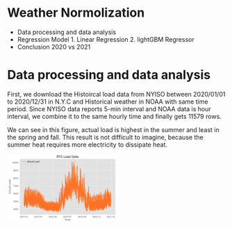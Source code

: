 # Weather Normolization

- Data processing and data analysis
- Regression Model 1. Linear Regression 2. lightGBM Regressor
- Conclusion 2020 vs 2021

# Data processing and data analysis
First, we download the Histoircal load data from NYISO between 2020/01/01 to 2020/12/31 in N.Y.C and Historical weather in NOAA with same time period. Since NYISO data reports 5-min interval and NOAA data is hour interval, we combine it to the same hourly time and finally gets 11579 rows.

We can see in this figure, actual load is highest in the summer and least in the spring and fall. This result is not difficult to imagine, because the summer heat requires more electricity to dissipate heat.

<img src="Load_Time.png" alt="Cover" width="50%"/>

